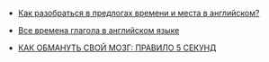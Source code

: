 * [Как разобраться в предлогах времени и места в английском?](https://skyeng.ru/articles/kak-razobratsya-v-predlogah-vremeni-i-mesta-v-anglijskom)

* [Все времена глагола в английском языке](https://skyeng.ru/articles/vse-vremena-glagola-v-anglijskom-yazyke)

* [КАК ОБМАНУТЬ СВОЙ МОЗГ: ПРАВИЛО 5 СЕКУНД](https://magazine.skyeng.ru/kak-reshitelnost-pomogaet-vyuchit-jazyk/)

